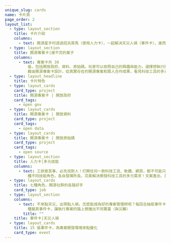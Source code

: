```yaml
---
unique_slug: cards
name: 卡片頁
page_order: 2
layout_list:
  - type: layout_section
    title: 卡片介紹
    columns:
      - text: 開源星手村透過招兵買馬（使用人力卡），一起解決天災人禍（事件卡），進而完成專案（專案卡），取得勝利點數！究竟是要單打獨鬥、還是夥同好友一起解決這一項又一項的社會議題達到公民參與呢？玩家來決定！
  - type: layout_section
    title: 開源專案卡|接不完的案子
    columns:
      - text: 專案卡共 39
          張，包括開放政府、資料、原始碼。玩家可以依照自己的興趣與能力，選擇想執行的項目，透過人力配置，完成專案。小至每天的個人生活、大到保育環境政策制訂，面對小小大大的挑戰與問題，一個人想不到解決辦法、一群人總能搞定！
          藉由開源專案卡設計，從真實存在的開源專案和眾人合作成果，看見科技工具的多元性！每種專案卡有不同難度，成功完成專案需求，即可得到不同的勝利分。
  - type: layout_headline
    title: 卡片特色
  - type: layout_cards
    card_type: project
    title: 開源專案卡 | 開放政府
    card_tags:
      - open gov
  - type: layout_cards
    title: 開源專案卡 | 開放資料
    card_type: project
    card_tags:
      - open data
  - type: layout_cards
    title: 開源專案卡 | 開放原始碼
    card_type: project
    card_tags:
      - open source
  - type: layout_section
    title: 人力卡|多元技能
    columns:
      - text: 工欲善其事，必先找對人！打開任何一款科技工具、軟體、網頁，都不可能只有程式碼對吧？ 7
          種不同技能角色，各自發揮所長，完美解決開發科技工具的多元需求！文案產出、美編視覺，法條解析、程式撰寫等技能，視玩家專案需求進行招募！招兵買馬，一起共好。
  - type: layout_cards
    title: 七種角色，開源社群的各路好手
    card_type: job
  - type: layout_section
    columns:
      - text: 不來點天災，出現點人禍，怎麼能成為好的專案管理師呢？每回合抽取事件卡，不管是鯊魚咬斷海底電纜直接斷網、莫名肺炎擴散讓人變宅；或是忽然來個官員力挺科技開放，種種障礙及資源、直接影響佈局規劃。15
          種擬真事件卡，讓執行專案的路上擦撞出不同驚喜（與災難）
        title: ""
    title: 事件卡|天災人禍
  - type: layout_cards
    title: 15 張事件卡，為專案開發環境來點變化
    card_type: event
---
```

